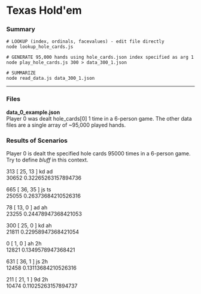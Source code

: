# Texas Hold'em
### Summary

```shell
# LOOKUP (index, ordinals, facevalues) - edit file directly
node lookup_hole_cards.js

# GENERATE 95,000 hands using hole_cards.json index specified as arg 1
node play_hole_cards.js 300 > data_300_1.json

# SUMMARIZE
node read_data.js data_300_1.json
```
---- 

### Files

**data_0_example.json**<br />
Player 0 was dealt hole_cards[0] 1 time in a 6-person game. The other data files are a single array of ~95,000 played hands.


### Results of Scenarios
Player 0 is dealt the specified hole cards 95000 times in a 6-person game. Try to define *bluff* in this context.

313 [ 25, 13 ] kd ad<br />
30652 0.32265263157894736

665 [ 36, 35 ] js ts<br />
25055 0.26373684210526316

78 [ 13, 0 ] ad ah<br />
23255 0.24478947368421053

300 [ 25, 0 ] kd ah<br />
21811 0.22958947368421054

0 [ 1, 0 ] ah 2h<br />
12821 0.1349578947368421

631 [ 36, 1 ] js 2h<br />
12458 0.13113684210526316

211 [ 21, 1 ] 9d 2h<br />
10474 0.11025263157894737